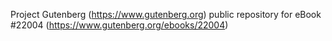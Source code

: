 Project Gutenberg (https://www.gutenberg.org) public repository for eBook #22004 (https://www.gutenberg.org/ebooks/22004)
